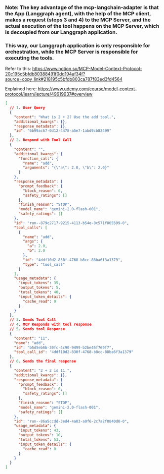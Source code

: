 ### Note: The key advantage of the mcp-langchain-adapter is that the App (Langgraph agent), with the help of the MCP client, makes a request (steps 3 and 4) to the MCP Server, and the actual execution of the tool happens on the MCP Server, which is decoupled from our Langgraph application.

### This way, our Langgraph application is only responsible for orchestration, while the MCP Server is responsible for executing the tools.

Refer to this: https://www.notion.so/MCP-Model-Context-Protocol-20c195c5bfdb80388491f0dd194af34f?source=copy_link#218195c5bfdb803ca787f83ed3fd4564

Explained here: https://www.udemy.com/course/model-context-protocol/learn/lecture/49619937#overview

```json
[
  // 1. User Query
  {
    "content": "What is 2 + 2? Use the add tool.",
    "additional_kwargs": {},
    "response_metadata": {},
    "id": "6b99ac67-0d12-4478-a5e7-1abd9cb82499"
  },
  // 2. Respond with Tool Call
  {
    "content": "",
    "additional_kwargs": {
      "function_call": {
        "name": "add",
        "arguments": "{\"a\": 2.0, \"b\": 2.0}"
      }
    },
    "response_metadata": {
      "prompt_feedback": {
        "block_reason": 0,
        "safety_ratings": []
      },
      "finish_reason": "STOP",
      "model_name": "gemini-2.0-flash-001",
      "safety_ratings": []
    },
    "id": "run--879c2717-9215-4113-b54e-8c571f805599-0",
    "tool_calls": [
      {
        "name": "add",
        "args": {
          "a": 2.0,
          "b": 2.0
        },
        "id": "4ddf10d2-830f-4768-b8cc-88ba6f3a1379",
        "type": "tool_call"
      }
    ],
    "usage_metadata": {
      "input_tokens": 35,
      "output_tokens": 5,
      "total_tokens": 40,
      "input_token_details": {
        "cache_read": 0
      }
    }
  },
  // 3. Sends Tool Call
  // 4. MCP Responds with tool response
  // 5. Sends tool Response
  {
    "content": "11",
    "name": "add",
    "id": "b5d5eb6b-30fc-4c90-9499-b2be45f769f7",
    "tool_call_id": "4ddf10d2-830f-4768-b8cc-88ba6f3a1379"
  },
  // 6. Sends the final response
  {
    "content": "2 + 2 is 11.",
    "additional_kwargs": {},
    "response_metadata": {
      "prompt_feedback": {
        "block_reason": 0,
        "safety_ratings": []
      },
      "finish_reason": "STOP",
      "model_name": "gemini-2.0-flash-001",
      "safety_ratings": []
    },
    "id": "run--86a5ccdd-3ed4-4a03-a0f6-2c7a2f0840d0-0",
    "usage_metadata": {
      "input_tokens": 43,
      "output_tokens": 10,
      "total_tokens": 53,
      "input_token_details": {
        "cache_read": 0
      }
    }
  }
]
```
